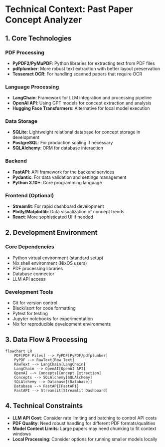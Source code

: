 # Technical Context: Past Paper Concept Analyzer

## 1. Core Technologies

### PDF Processing
- **PyPDF2/PyMuPDF**: Python libraries for extracting text from PDF files
- **pdfplumber**: More robust text extraction with better layout preservation
- **Tesseract OCR**: For handling scanned papers that require OCR

### Language Processing
- **LangChain**: Framework for LLM integration and processing pipeline
- **OpenAI API**: Using GPT models for concept extraction and analysis
- **Hugging Face Transformers**: Alternative for local model execution

### Data Storage
- **SQLite**: Lightweight relational database for concept storage in development
- **PostgreSQL**: For production scaling if necessary
- **SQLAlchemy**: ORM for database interaction

### Backend
- **FastAPI**: API framework for the backend services
- **Pydantic**: For data validation and settings management
- **Python 3.10+**: Core programming language

### Frontend (Optional)
- **Streamlit**: For rapid dashboard development
- **Plotly/Matplotlib**: Data visualization of concept trends
- **React**: More sophisticated UI if needed

## 2. Development Environment

### Core Dependencies
- Python virtual environment (standard setup)
- Nix shell environment (NixOS users)
- PDF processing libraries
- Database connector
- LLM API access

### Development Tools
- Git for version control
- Black/isort for code formatting
- Pytest for testing
- Jupyter notebooks for experimentation
- Nix for reproducible development environments

## 3. Data Flow & Processing

```mermaid
flowchart LR
    PDF[PDF Files] --> PyPDF[PyPDF/pdfplumber]
    PyPDF --> RawText[Raw Text]
    RawText --> LangChain[LangChain]
    LangChain --> OpenAI[OpenAI API]
    OpenAI --> Concepts[Concept Extraction]
    Concepts --> SQLAlchemy[SQLAlchemy]
    SQLAlchemy --> Database[(Database)]
    Database --> FastAPI[FastAPI]
    FastAPI --> Streamlit[Streamlit Dashboard]
```

## 4. Technical Constraints

- **LLM API Cost**: Consider rate limiting and batching to control API costs
- **PDF Quality**: Need robust handling for different PDF formats/qualities
- **Model Context Limits**: Large papers may need chunking to fit context windows
- **Local Processing**: Consider options for running smaller models locally
